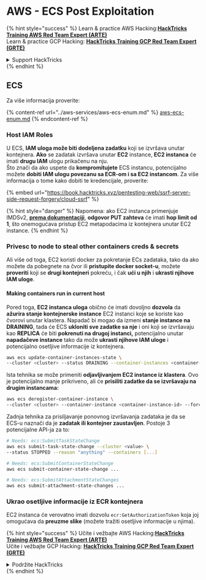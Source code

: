 # AWS - ECS Post Exploitation

{% hint style="success" %}
Learn & practice AWS Hacking:<img src="../../../.gitbook/assets/image (1).png" alt="" data-size="line">[**HackTricks Training AWS Red Team Expert (ARTE)**](https://training.hacktricks.xyz/courses/arte)<img src="../../../.gitbook/assets/image (1).png" alt="" data-size="line">\
Learn & practice GCP Hacking: <img src="../../../.gitbook/assets/image (2).png" alt="" data-size="line">[**HackTricks Training GCP Red Team Expert (GRTE)**<img src="../../../.gitbook/assets/image (2).png" alt="" data-size="line">](https://training.hacktricks.xyz/courses/grte)

<details>

<summary>Support HackTricks</summary>

* Check the [**subscription plans**](https://github.com/sponsors/carlospolop)!
* **Join the** 💬 [**Discord group**](https://discord.gg/hRep4RUj7f) or the [**telegram group**](https://t.me/peass) or **follow** us on **Twitter** 🐦 [**@hacktricks\_live**](https://twitter.com/hacktricks\_live)**.**
* **Share hacking tricks by submitting PRs to the** [**HackTricks**](https://github.com/carlospolop/hacktricks) and [**HackTricks Cloud**](https://github.com/carlospolop/hacktricks-cloud) github repos.

</details>
{% endhint %}

## ECS

Za više informacija proverite:

{% content-ref url="../aws-services/aws-ecs-enum.md" %}
[aws-ecs-enum.md](../aws-services/aws-ecs-enum.md)
{% endcontent-ref %}

### Host IAM Roles

U ECS, **IAM uloga može biti dodeljena zadatku** koji se izvršava unutar kontejnera. **Ako** se zadatak izvršava unutar **EC2** instance, **EC2 instanca** će imati **drugu IAM** ulogu prikačenu na nju.\
Što znači da ako uspete da **kompromitujete** ECS instancu, potencijalno možete **dobiti IAM ulogu povezanu sa ECR-om i sa EC2 instancom**. Za više informacija o tome kako dobiti te kredencijale, proverite:

{% embed url="https://book.hacktricks.xyz/pentesting-web/ssrf-server-side-request-forgery/cloud-ssrf" %}

{% hint style="danger" %}
Napomena: ako EC2 instanca primenjuje IMDSv2, [**prema dokumentaciji**](https://docs.aws.amazon.com/AWSEC2/latest/UserGuide/instance-metadata-v2-how-it-works.html), **odgovor PUT zahteva** će imati **hop limit od 1**, što onemogućava pristup EC2 metapodacima iz kontejnera unutar EC2 instance.
{% endhint %}

### Privesc to node to steal other containers creds & secrets

Ali više od toga, EC2 koristi docker za pokretanje ECs zadataka, tako da ako možete da pobegnete na čvor ili **pristupite docker socket-u**, možete **proveriti** koji se **drugi kontejneri** pokreću, i čak **ući u njih** i **ukrasti njihove IAM uloge**.

#### Making containers run in current host

Pored toga, **EC2 instanca uloga** obično će imati dovoljno **dozvola** da **ažurira stanje kontejnerske instance** EC2 instanci koje se koriste kao čvorovi unutar klastera. Napadač bi mogao da izmeni **stanje instance na DRAINING**, tada će ECS **ukloniti sve zadatke sa nje** i oni koji se izvršavaju kao **REPLICA** će biti **pokrenuti na drugoj instanci,** potencijalno unutar **napadačeve instance** tako da može **ukrasti njihove IAM uloge** i potencijalno osetljive informacije iz kontejnera.
```bash
aws ecs update-container-instances-state \
--cluster <cluster> --status DRAINING --container-instances <container-instance-id>
```
Ista tehnika se može primeniti **odjavljivanjem EC2 instance iz klastera**. Ovo je potencijalno manje prikriveno, ali će **prisiliti zadatke da se izvršavaju na drugim instancama:**
```bash
aws ecs deregister-container-instance \
--cluster <cluster> --container-instance <container-instance-id> --force
```
Zadnja tehnika za prisiljavanje ponovnog izvršavanja zadataka je da se ECS-u naznači da je **zadatak ili kontejner zaustavljen**. Postoje 3 potencijalne API-ja za to:
```bash
# Needs: ecs:SubmitTaskStateChange
aws ecs submit-task-state-change --cluster <value> \
--status STOPPED --reason "anything" --containers [...]

# Needs: ecs:SubmitContainerStateChange
aws ecs submit-container-state-change ...

# Needs: ecs:SubmitAttachmentStateChanges
aws ecs submit-attachment-state-changes ...
```
### Ukrao osetljive informacije iz ECR kontejnera

EC2 instanca će verovatno imati dozvolu `ecr:GetAuthorizationToken` koja joj omogućava da **preuzme slike** (možete tražiti osetljive informacije u njima).

{% hint style="success" %}
Učite i vežbajte AWS Hacking:<img src="../../../.gitbook/assets/image (1).png" alt="" data-size="line">[**HackTricks Training AWS Red Team Expert (ARTE)**](https://training.hacktricks.xyz/courses/arte)<img src="../../../.gitbook/assets/image (1).png" alt="" data-size="line">\
Učite i vežbajte GCP Hacking: <img src="../../../.gitbook/assets/image (2).png" alt="" data-size="line">[**HackTricks Training GCP Red Team Expert (GRTE)**<img src="../../../.gitbook/assets/image (2).png" alt="" data-size="line">](https://training.hacktricks.xyz/courses/grte)

<details>

<summary>Podržite HackTricks</summary>

* Proverite [**planove pretplate**](https://github.com/sponsors/carlospolop)!
* **Pridružite se** 💬 [**Discord grupi**](https://discord.gg/hRep4RUj7f) ili [**telegram grupi**](https://t.me/peass) ili **pratite** nas na **Twitteru** 🐦 [**@hacktricks\_live**](https://twitter.com/hacktricks\_live)**.**
* **Podelite hakerske trikove slanjem PR-ova na** [**HackTricks**](https://github.com/carlospolop/hacktricks) i [**HackTricks Cloud**](https://github.com/carlospolop/hacktricks-cloud) github repozitorijume.

</details>
{% endhint %}

